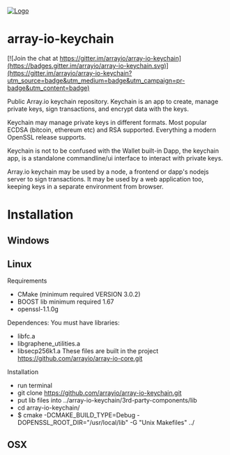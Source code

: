 [![Logo](https://raw.githubusercontent.com/arrayio/array-io-keychain/master/img/keychain-logo.png)]()

# array-io-keychain

[![Join the chat at https://gitter.im/arrayio/array-io-keychain](https://badges.gitter.im/arrayio/array-io-keychain.svg)](https://gitter.im/arrayio/array-io-keychain?utm_source=badge&utm_medium=badge&utm_campaign=pr-badge&utm_content=badge)

Public Array.io keychain repository. Keychain is an app to create, manage private keys, sign transactions, and encrypt data with the keys.

Keychain may manage private keys in different formats. Most popular ECDSA (bitcoin, ethereum etc) and RSA supported. Everything a modern OpenSSL release supports.

Keychain is not to be confused with the Wallet built-in Dapp, the keychain app, is a standalone commandline/ui interface to interact with private keys.

Array.io keychain may be used by a node, a frontend or dapp's nodejs server to sign transactions. It may be used by a web application too, keeping keys in a separate environment from browser.

# Installation

## Windows

## Linux
Requirements
 - CMake (minimum required VERSION 3.0.2)
 - BOOST lib minimum required 1.67
 - openssl-1.1.0g

Dependences:
 You must have libraries:
 - libfc.a
 - libgraphene_utilities.a
 - libsecp256k1.a
 These files are built in the project https://github.com/arrayio/array-io-core.git


Installation
 - run terminal
 - git clone https://github.com/arrayio/array-io-keychain.git
 - put lib files into ../array-io-keychain/3rd-party-components/lib
 - cd array-io-keychain/
 - $ cmake -DCMAKE_BUILD_TYPE=Debug  -DOPENSSL_ROOT_DIR="/usr/local/lib" -G  "Unix Makefiles" ../


## OSX
